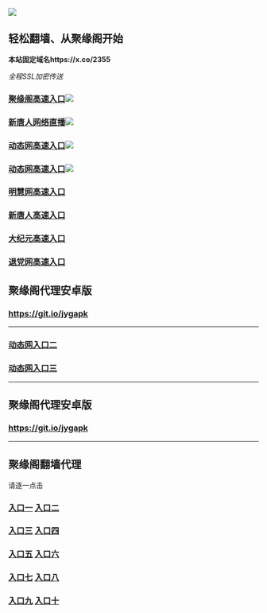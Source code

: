 
![](https://raw.githubusercontent.com/hao369/a/master/j.jpg)



## 轻松翻墙、从聚缘阁开始

**本站固定域名https://x.co/2355**

_全程SSL加密传送_

### [聚缘阁高速入口](https://2ir1xyn0nd.execute-api.us-east-2.amazonaws.com/4582475ju73)![](https://raw.githubusercontent.com/hao369/a/master/jyg.gif)

### [新唐人网络直播](https://popjnh4ldd.execute-api.ap-northeast-1.amazonaws.com/erwrwtyu5)![](https://raw.githubusercontent.com/hao369/a/master/jygtj.gif)

### [动态网高速入口](https://x.co/123s)![](https://raw.githubusercontent.com/hao369/a/master/jygtj.gif)

### [动态网高速入口](https://x.co/hao369tv)![](https://raw.githubusercontent.com/hao369/a/master/jygdl.gif)

### [明慧网高速入口](https://rtyfcxozm8.execute-api.us-east-2.amazonaws.com/tetey4677/?id=3)

### [新唐人高速入口](https://rtyfcxozm8.execute-api.us-east-2.amazonaws.com/tetey4677/?id=5)

### [大纪元高速入口](https://rtyfcxozm8.execute-api.us-east-2.amazonaws.com/tetey4677/?id=7)

### [退党网高速入口](https://rtyfcxozm8.execute-api.us-east-2.amazonaws.com/tetey4677/?id=8)


##  聚缘阁代理安卓版

### https://git.io/jygapk



***

### [动态网入口二](https://x.co/ddg)

### [动态网入口三]( https://x.co/ddf)



***



##  聚缘阁代理安卓版

### https://git.io/jygapk


***


## 聚缘阁翻墙代理 

请逐一点击

### **[入口一](https://f5jfy2vrvd.execute-api.ap-northeast-2.amazonaws.com/325267)** **[入口二]( https://ey60eln670.execute-api.ap-northeast-2.amazonaws.com/968852f53)**


### **[入口三](https://s3-ap-southeast-1.amazonaws.com/jyg4/jyg.html)**  **[入口四](https://s3-ap-northeast-1.amazonaws.com/jyg9/jyg.html)**

### **[入口五](https://s3.ap-south-1.amazonaws.com/jyg5/jyg.html)**  **[入口六](https://s3-us-west-2.amazonaws.com/jyg7/jyg.html)**


###  **[入口七](https://s3-us-west-1.amazonaws.com/jyg6/jyg.html)**  **[入口八](https://s3-eu-west-1.amazonaws.com/jyg8/jyg.html)**


###  **[入口九](https://s3.eu-central-1.amazonaws.com/jyg3/jyg.html)**  **[入口十](https://s3-ap-southeast-2.amazonaws.com/jyg1/jyg.html)**




